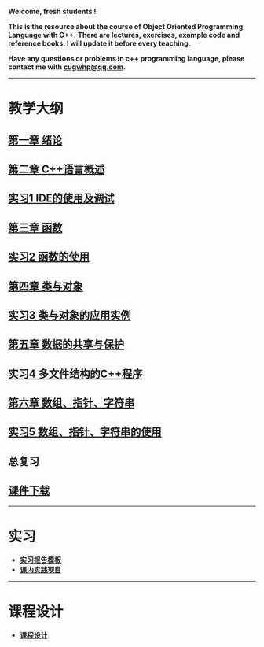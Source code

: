 **Welcome, fresh students !**

**This is the resource about the course of Object Oriented Programming Language with C++.**
**There are lectures, exercises, example code and reference books. I will update it before every teaching.**

**Have any questions or problems in c++ programming language, please contact me with <cugwhp@qq.com>.**

---

# **教学大纲**
## [第一章 绪论](./Ch1_Introduction.md)
## [第二章 C++语言概述](./Ch2_C++Basic.md)
## [实习1 IDE的使用及调试](./Ex1_IDE_Debug.md)
## [第三章 函数](./Ch3_Function.md)
## [实习2 函数的使用](./Ex2_Function.md)
## [第四章 类与对象](./Ch4_Class.md)
## [实习3 类与对象的应用实例](./Ex3_CLASS.md)
## [第五章 数据的共享与保护](./Ch5_Scope.md)	
## [实习4 多文件结构的C++程序](./Ex4_Project.md)
## [第六章 数组、指针、字符串](./Ch6_Array_Pointer_String.md)
## [实习5 数组、指针、字符串的使用](./Ex5_Array.md)
## 总复习

## [**课件下载**](https://github.com/cugwhp/OOPCPP/tree/master/docs/PDFs)

---
# 实习
- [**实习报告模板**](./Projects/RSImage/%E8%AF%BE%E7%A8%8B%E8%AE%BE%E8%AE%A1%E6%8A%A5%E5%91%8A%E6%A8%A1%E6%9D%BF.doc)
- [**课内实践项目**](./Project_Title.md)

---
# 课程设计
- [**课程设计**](./CourseDesign.md)